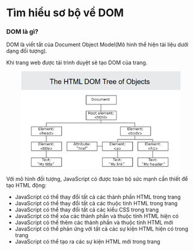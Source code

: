 # Tìm hiểu sơ bộ về DOM

### DOM là gì?

DOM là viết tắt của Document Object Model(Mô hình thể hiện tài liệu dưới dạng đối tượng).

Khi trang web được tải trình duyệt sẽ tạo DOM của trang.

<figure><img src="../.gitbook/assets/Screenshot at 14-44-39.png" alt=""><figcaption></figcaption></figure>

Với mô hình đối tượng, JavaScript có được toàn bộ sức mạnh cần thiết để tạo HTML động:

* JavaScript có thể thay đổi tất cả các thành phần HTML trong trang
* JavaScript có thể thay đổi tất cả các thuộc tính HTML trong trang
* JavaScript có thể thay đổi tất cả các kiểu CSS trong trang
* JavaScript có thể xóa các thành phần và thuộc tính HTML hiện có
* JavaScript có thể thêm các thành phần và thuộc tính HTML mới
* JavaScript có thể phản ứng với tất cả các sự kiện HTML hiện có trong trang
* JavaScript có thể tạo ra các sự kiện HTML mới trong trang
